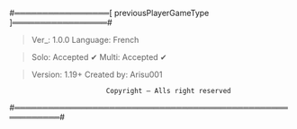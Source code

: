 #═════════════════[ previousPlayerGameType ]═════════════════#

> Ver_: 1.0.0
> Language: French

> Solo: Accepted ✔
> Multi: Accepted ✔

> Version: 1.19+
> Created by: Arisu001


                            Copyright — Alls right reserved
#══════════════════════════════════════════════════════════#
